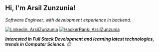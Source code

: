 <h2>Hi, I'm Arsil Zunzunia!</h2>
<!-- <img align='right' src="https://media.giphy.com/media/M9gbBd9nbDrOTu1Mqx/giphy.gif" width="230"> -->
</em></p>
<p><em>Software Engineer, with development experience in backend.  
</em></p>

[![Linkedin: ArsilZunzunia](https://img.shields.io/badge/-arsil-blue?style=flat-square&logo=Linkedin&logoColor=white&link=https://www.linkedin.com/in/arsil-zunzunia/)](https://www.linkedin.com/in/arsil-zunzunia/)
[![HackerRank: ArsilZunzunia](https://img.shields.io/badge/-arsilzunzunia-green?style=flat-square&logo=HackerRank&logoColor=white&link=https://www.hackerrank.com/arsilzunzunia)](https://www.hackerrank.com/arsilzunzunia)

<em><b>Interested in Full Stack Development and learning latest technologies, trends in Computer Science. </b> 😊</em>
